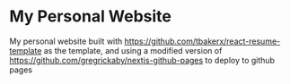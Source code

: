# My Personal Website
My personal website built with https://github.com/tbakerx/react-resume-template as the template,
and using a modified version of https://github.com/gregrickaby/nextjs-github-pages to deploy to github pages